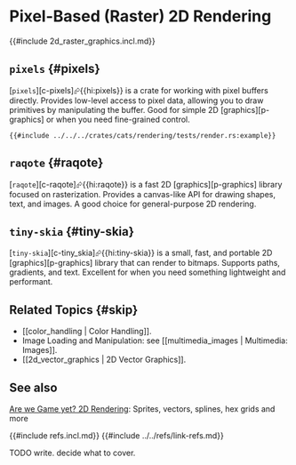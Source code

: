 # Pixel-Based (Raster) 2D Rendering

{{#include 2d_raster_graphics.incl.md}}

## `pixels` {#pixels}

[`pixels`][c-pixels]⮳{{hi:pixels}} is a crate for working with pixel buffers directly. Provides low-level access to pixel data, allowing you to draw primitives by manipulating the buffer. Good for simple 2D [graphics][p-graphics] or when you need fine-grained control.

```rust,editable
{{#include ../../../crates/cats/rendering/tests/render.rs:example}}
```

## `raqote` {#raqote}

[`raqote`][c-raqote]⮳{{hi:raqote}} is a fast 2D [graphics][p-graphics] library focused on rasterization. Provides a canvas-like API for drawing shapes, text, and images. A good choice for general-purpose 2D rendering.

## `tiny-skia` {#tiny-skia}

[`tiny-skia`][c-tiny_skia]⮳{{hi:tiny-skia}} is a small, fast, and portable 2D [graphics][p-graphics] library that can render to bitmaps. Supports paths, gradients, and text. Excellent for when you need something lightweight and performant.

## Related Topics {#skip}

- [[color_handling | Color Handling]].
- Image Loading and Manipulation: see [[multimedia_images | Multimedia: Images]].
- [[2d_vector_graphics | 2D Vector Graphics]].

## See also

[Are we Game yet? 2D Rendering](https://arewegameyet.rs/ecosystem/2drendering/): Sprites, vectors, splines, hex grids and more

{{#include refs.incl.md}}
{{#include ../../refs/link-refs.md}}

<div class="hidden">
TODO write. decide what to cover.
</div>
